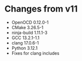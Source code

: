 # Changes from v11
  - OpenOCD 0.12.0-1
  - CMake 3.26.5-1
  - ninja-build 1.11.1-3
  - GCC 13.2.1-1.1
  - clang 17.0.6-1
  - Python 3.12.1
  - Fixes for clang includes